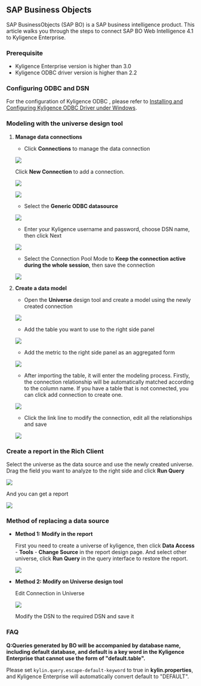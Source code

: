 ## SAP Business Objects

SAP BusinessObjects (SAP BO) is a SAP business intelligence product. This article walks you through the steps to connect SAP BO Web Intelligence 4.1 to Kyligence Enterprise.

### Prerequisite
- Kyligence Enterprise version is higher than 3.0
- Kyligence ODBC driver version is higher than 2.2

### Configuring ODBC and DSN

For the configuration of Kyligence ODBC , please refer to [Installing and Configuring Kyligence ODBC Driver under Windows](../driver/odbc/win_odbc.en.md).

### Modeling with the universe design tool

1. **Manage data connections**

   - Click **Connections** to manage the data connection

   ![](../images/SAP_BO/connections.png)

   Click **New Connection** to add a connection.

   ![](../images/SAP_BO/add_connection.png)

   ![](../images/SAP_BO/add_connection_next.png)

   - Select the **Generic ODBC datasource**

   ![](../images/SAP_BO/generic_odbc.png)

   - Enter your Kyligence username and password, choose DSN name, then click Next

   ![](../images/SAP_BO/define_connection.png)

   - Select the Connection Pool Mode to **Keep the connection active during the whole session**, then save the connection

   ![](../images/SAP_BO/keep_connection.png)

2. **Create a data model**

   - Open the **Universe** design tool and create a model using the newly created connection

   ![](../images/SAP_BO/open_universe.png)

   - Add the table you want to use to the right side panel

   ![](../images/SAP_BO/add_universe_table.png)

   - Add the metric to the right side panel as an aggregated form

   ![](../images/SAP_BO/add_universe_sum.png)

   - After importing the table, it will enter the modeling process. Firstly, the connection relationship will be automatically matched according to the column name. If you have a table that is not connected, you can click add connection to create one.

   ![](../images/SAP_BO/universe_model.png)

   - Click the link line to modify the connection, edit all the relationships and save

   ![](../images/SAP_BO/universe_connection.png)

### Create a report in the Rich Client

   Select the universe as the data source and use the newly created universe. Drag the field you want to analyze to the right side and click **Run Query**

   ![](../images/SAP_BO/3.1_query.png)

   And you can get a report

   ![](../images/SAP_BO/3.2_queryend.png)

### Method of replacing a data source

- **Method 1: Modify in the report**

   First you need to create a universe of kyligence, then click **Data Access** - **Tools** - **Change Source** in the report design page. And select other universe, click **Run Query** in the query interface to restore the report.

   ![](../images/SAP_BO/4.1.png)

- **Method 2: Modify on Universe design tool**

   Edit Connection in Universe

   ![](../images/SAP_BO/4.5.png)

   Modify the DSN to the required DSN and save it

### FAQ

**Q:Queries generated by BO will be accompanied by database name, including default database, and default is a key word in the Kyligence Enterprise that cannot use the form of "default.table".**

Please set `kylin.query.escape-default-keyword` to true in **kylin.properties**, and Kyligence Enterprise will automatically convert default to "DEFAULT".
